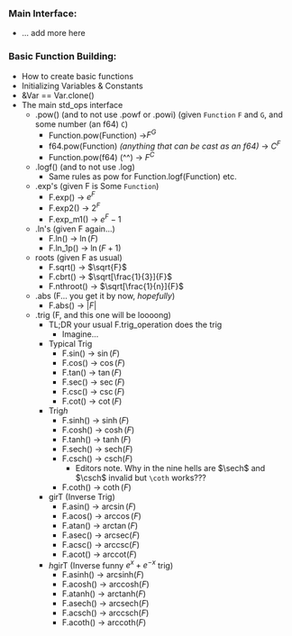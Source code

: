 ### Main Interface:
- ... add more here


### Basic Function Building:
- How to create basic functions
- Initializing Variables & Constants
- &Var == Var.clone()
- The main std_ops interface
	- .pow() (and to not use .powf or .powi) (given `Function` `F` and `G`, and some number (an f64) `C`)
		- Function.pow(Function) ->$F^G$
		- f64.pow(Function) *(anything that can be cast as an f64)* -> $C^F$
		- Function.pow(f64) (^^) -> $F^C$
	- .logf() (and to not use .log)
		- Same rules as pow for Function.logf(Function) etc.
	- .exp's (given F is Some `Function`)
		- F.exp() -> $e^F$
		- F.exp2() -> $2^F$
		- F.exp_m1() -> $e^F - 1$
	- .ln's (given F again...)
		- F.ln() -> $\ln(F)$
		- F.ln_1p() -> $\ln(F + 1)$
	- roots (given F as usual)
		- F.sqrt() -> $\sqrt{F}$
		- F.cbrt() -> $\sqrt[\frac{1}{3}]{F}$
		- F.nthroot() -> $\sqrt[\frac{1}{n}]{F}$
	- .abs (F... you get it by now, *hopefully*)
		- F.abs() -> $|F|$
	- .trig (F, and this one will be loooong)
		- TL;DR your usual F.trig_operation does the trig
			- Imagine...
		- Typical Trig
			- F.sin() -> $\sin(F)$
			- F.cos() -> $\cos(F)$
			- F.tan() -> $\tan(F)$
			- F.sec() -> $\sec(F)$
			- F.csc() -> $\csc(F)$
			- F.cot() -> $\cot(F)$
		- Trig*h*
			- F.sinh() -> $\sinh(F)$
			- F.cosh() -> $\cosh(F)$
			- F.tanh() -> $\tanh(F)$
			- F.sech() -> $\text{sech}(F)$
			- F.csch() -> $\text{csch}(F)$
				- Editors note. Why in the nine hells are $\sech$ and $\csch$ invalid but `\coth` works???
			- F.coth() -> $\coth(F)$
		- girT (Inverse Trig)
			- F.asin() -> $\arcsin(F)$
			- F.acos() -> $\arccos(F)$
			- F.atan() -> $\arctan(F)$
			- F.asec() -> $\text{arcsec}(F)$
			- F.acsc() -> $\text{arccsc}(F)$
			- F.acot() -> $\text{arccot}(F)$
		- *h*girT (Inverse funny $e^x + e^{-x}$ trig)
			- F.asinh() -> $\text{arcsinh}(F)$
			- F.acosh() -> $\text{arccosh}(F)$
			- F.atanh() -> $\text{arctanh}(F)$
			- F.asech() -> $\text{arcsech}(F)$
			- F.acsch() -> $\text{arccsch}(F)$
			- F.acoth() -> $\text{arccoth}(F)$